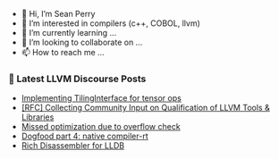 - 👋 Hi, I’m Sean Perry
- 👀 I’m interested in compilers (c++, COBOL, llvm)
- 🌱 I’m currently learning ...
- 💞️ I’m looking to collaborate on ...
- 📫 How to reach me ...

<!---
s66perry/s66perry is a ✨ special ✨ repository because its `README.md` (this file) appears on your GitHub profile.
You can click the Preview link to take a look at your changes.
--->
### 📕 Latest LLVM Discourse Posts

<!-- DISCOURSE-LLVM:START -->
- [Implementing TilingInterface for tensor ops](https://discourse.llvm.org/t/implementing-tilinginterface-for-tensor-ops/87597#post_7)
- [[RFC] Collecting Community Input on Qualification of LLVM Tools &amp; Libraries](https://discourse.llvm.org/t/rfc-collecting-community-input-on-qualification-of-llvm-tools-libraries/88569#post_2)
- [Missed optimization due to overflow check](https://discourse.llvm.org/t/missed-optimization-due-to-overflow-check/88700#post_3)
- [Dogfood part 4: native compiler-rt](https://discourse.llvm.org/t/dogfood-part-4-native-compiler-rt/63683#post_2)
- [Rich Disassembler for LLDB](https://discourse.llvm.org/t/rich-disassembler-for-lldb/76952?page=2#post_31)
<!-- DISCOURSE-LLVM:END -->
